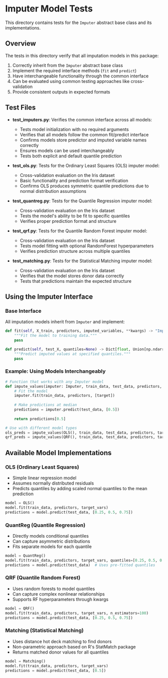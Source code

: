 # Imputer Model Tests

This directory contains tests for the `Imputer` abstract base class and its implementations.

## Overview

The tests in this directory verify that all imputation models in this package:

1. Correctly inherit from the `Imputer` abstract base class
2. Implement the required interface methods (`fit` and `predict`)
3. Have interchangeable functionality through the common interface
4. Can be evaluated using common testing approaches like cross-validation
5. Provide consistent outputs in expected formats

## Test Files

- **test_imputers.py**: Verifies the common interface across all models:
  - Tests model initialization with no required arguments
  - Verifies that all models follow the common fit/predict interface
  - Confirms models store predictor and imputed variable names correctly
  - Ensures models can be used interchangeably
  - Tests both explicit and default quantile prediction

- **test_ols.py**: Tests for the Ordinary Least Squares (OLS) imputer model:
  - Cross-validation evaluation on the Iris dataset
  - Basic functionality and prediction format verification
  - Confirms OLS produces symmetric quantile predictions due to normal distribution assumptions

- **test_quantreg.py**: Tests for the Quantile Regression imputer model:
  - Cross-validation evaluation on the Iris dataset
  - Tests the model's ability to be fit to specific quantiles
  - Verifies proper prediction format and structure

- **test_qrf.py**: Tests for the Quantile Random Forest imputer model:
  - Cross-validation evaluation on the Iris dataset
  - Tests model fitting with optional RandomForest hyperparameters
  - Verifies prediction structure across multiple quantiles

- **test_matching.py**: Tests for the Statistical Matching imputer model:
  - Cross-validation evaluation on the Iris dataset
  - Verifies that the model stores donor data correctly
  - Tests that predictions maintain the expected structure

## Using the Imputer Interface

### Base Interface

All imputation models inherit from `Imputer` and implement:

```python
def fit(self, X_train, predictors, imputed_variables, **kwargs) -> "Imputer":
    """Fit the model to training data."""
    pass

def predict(self, test_X, quantiles=None) -> Dict[float, Union[np.ndarray, pd.DataFrame]]:
    """Predict imputed values at specified quantiles."""
    pass
```

### Example: Using Models Interchangeably

```python
# Function that works with any Imputer model
def impute_values(imputer: Imputer, train_data, test_data, predictors, target):
    # Fit the model
    imputer.fit(train_data, predictors, [target])
    
    # Make predictions at median
    predictions = imputer.predict(test_data, [0.5])
    
    return predictions[0.5]

# Use with different model types
ols_preds = impute_values(OLS(), train_data, test_data, predictors, target)
qrf_preds = impute_values(QRF(), train_data, test_data, predictors, target)
```

## Available Model Implementations

### OLS (Ordinary Least Squares)

- Simple linear regression model
- Assumes normally distributed residuals
- Predicts quantiles by adding scaled normal quantiles to the mean prediction

```python
model = OLS()
model.fit(train_data, predictors, target_vars)
predictions = model.predict(test_data, [0.25, 0.5, 0.75])
```

### QuantReg (Quantile Regression)

- Directly models conditional quantiles
- Can capture asymmetric distributions
- Fits separate models for each quantile

```python
model = QuantReg()
model.fit(train_data, predictors, target_vars, quantiles=[0.25, 0.5, 0.75])
predictions = model.predict(test_data)  # Uses pre-fitted quantiles
```

### QRF (Quantile Random Forest)

- Uses random forests to model quantiles
- Can capture complex nonlinear relationships
- Supports RF hyperparameters through kwargs

```python
model = QRF()
model.fit(train_data, predictors, target_vars, n_estimators=100)
predictions = model.predict(test_data, [0.25, 0.5, 0.75])
```

### Matching (Statistical Matching)

- Uses distance hot deck matching to find donors
- Non-parametric approach based on R's StatMatch package
- Returns matched donor values for all quantiles

```python
model = Matching()
model.fit(train_data, predictors, target_vars)
predictions = model.predict(test_data, [0.5])
```
